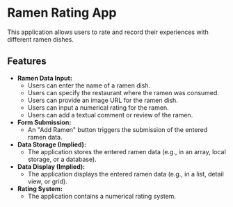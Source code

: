 # Ramen Rating App

This application allows users to rate and record their experiences with different ramen dishes.

## Features

* **Ramen Data Input:**
    * Users can enter the name of a ramen dish.
    * Users can specify the restaurant where the ramen was consumed.
    * Users can provide an image URL for the ramen dish.
    * Users can input a numerical rating for the ramen.
    * Users can add a textual comment or review of the ramen.
* **Form Submission:**
    * An "Add Ramen" button triggers the submission of the entered ramen data.
* **Data Storage (Implied):**
    * The application stores the entered ramen data (e.g., in an array, local storage, or a database).
* **Data Display (Implied):**
    * The application displays the entered ramen data (e.g., in a list, detail view, or grid).
* **Rating System:**
    * The application contains a numerical rating system.






